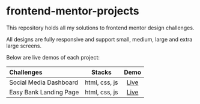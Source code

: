 # frontend-mentor-projects

This repository holds all my solutions to frontend mentor design challenges.

All designs are fully responsive and support small, medium, large and extra large screens.

Below are live demos of each project:


Challenges                    | Stacks           | Demo
:---                          |      :---:       | :---:
Social Media Dashboard        |  html, css, js   | [Live](https://iambenbright.github.io/frontend-mentor-projects/social-media-dashboard)
Easy Bank Landing Page     |  html, css, js   | [Live](https://iambenbright.github.io/frontend-mentor-projects/easy-bank-landing-page)
